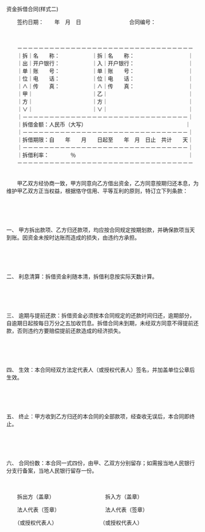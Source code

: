 



资金拆借合同(样式二)



 

　　签约日期：　　年　月　日　　　　　　　　　合同编号：

　　


　　－－－－－－－－－－－－－－－－－－－－－－－－－－－－－－－－－
　　｜拆｜名　　称：　　　　　　｜拆｜名　　称：　　　　　　　　　　｜
　　｜出｜开户银行：　　　　　　｜入｜开户银行：　　　　　　　　　　｜
　　｜单｜账　　号：　　　　　　｜单｜账　　号：　　　　　　　　　　｜
　　｜位｜电　　话：　　　　　　｜位｜电　　话：　　　　　　　　　　｜
　　｜∧｜传　　真：　　　　　　｜∧｜传　　真：　　　　　　　　　　｜
　　｜甲｜　　　　　　　　　　　｜乙｜　　　　　　　　　　　　　　　｜
　　｜方｜　　　　　　　　　　　｜方｜　　　　　　　　　　　　　　　｜
　　｜∨｜　　　　　　　　　　　｜∨｜　　　　　　　　　　　　　　　｜
　　｜－－－－－－－－－－－－－－－－－－－－－－－－－－－－－－－｜
　　｜拆借金额：人民币（大写）　　　　　　　　　　　　　　　　　　　｜
　　｜－－－－－－－－－－－－－－－－－－－－－－－－－－－－－－－｜
　　｜拆借期限：自　　年　　月　　日起至　　年　月　日止　共计　　天｜
　　｜－－－－－－－－－－－－－－－－－－－－－－－－－－－－－－－｜
　　｜拆借利率：　　　　％　　　　　　　　　　　　　　　　　　　　　｜
　　－－－－－－－－－－－－－－－－－－－－－－－－－－－－－－－－－
　　


　　甲乙双方经协商一致，甲方同意向乙方借出资金，乙方同意按期归还本息，为维护甲乙双方正当权益，根据恪守信用、平等互利的原则，特订立下列条款：

　　

　　

一、
甲方拆出款项、乙方归还款项，均应按合同规定按期划款，并确保款项当天到账。因资金未按时达账而造成的损失，由违约方承担。

　　

　　

二、
利息清算：拆借资金利随本清，拆借利息按实际天数计算。

　　

　　

三、
逾期与提前还款：拆借资金必须按本合同规定的还款时间归还，逾期部分，自逾期日起按每日万分之五加收罚息。拆借合同未到期，未经双方同意不得提前还款，否则违约方要赔偿提前还款造成的经济损失。

　　

　　

四、
生效：本合同经双方法定代表人（或授权代表人）签名，并加盖单位公章后生效。

　　

　　

五、
终止：甲方收到乙方归还的本合同的全部款项，经查收无误后，本合同即终止。

　　

　　

六、
合同份数：本合同一式四份，由甲、乙双方分别留存；如需报当地人民银行分支行备案，当地人民银行留存一份。　　

　　

　　拆出方（盖章）　　　　　　　　　　拆入方（盖章）　　

　　法人代表（签章）　　　　　　　　　法人代表（签章）

　　（或授权代表人）　　　　　　　　　（或授权代表人）